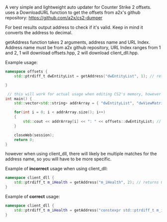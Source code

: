 

A very simple and lightweight auto updater for Counter Strike 2 offsets. uses a DownloadURL function to get the offsets from a2x's github repository: https://github.com/a2x/cs2-dumper

For best results output address to check if it's valid. Keep in mind it converts the address to decimal.

getAddress function takes 2 arguments, address name and URL Index. Address name must be from a2x github repository, URL Index ranges from 1 and 2, 1 will download offsets.hpp, 2 will download client_dll.hpp.

Example usage:
~~~cpp
namespace offsets {
	std::ptrdiff_t dwEntityList = getAddress("dwEntityList", 1); // returns correct address because there is only one result for "dwEntityList"

}

 // this will work for actual usage when editing CS2's memory, however a very simple usage is making a "dumper":
int main() { 
	std::vector<std::string> addrArray = { "dwEntityList", "dwViewMatrix" };

	for(int i = 0; i < addrArray.size(); i++)
	{
		std::cout << addrArray[i] << ": " << offsets::dwEntityList; // output each address in decimal
	}

	closeWeb(session);
	return 0;
}
~~~
however when using client_dll, there will likely be multiple matches for the address name, so you will have to be more specific.

Example of **incorrect** usage when using client_dll:
~~~cpp
namespace client_dll {
	std::ptrdiff_t m_iHealth = getAddress("m_iHealth", 2); // returns 0
}
~~~
Example of **correct** usage:
~~~cpp
namespace client_dll {
	std::ptrdiff_t m_iHealth = getAddress("constexpr std::ptrdiff_t m_iHealth = ", 2); // returns correct address
}
~~~

